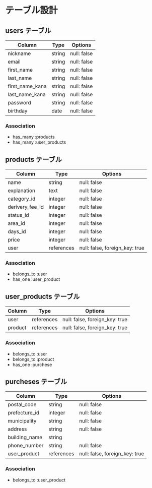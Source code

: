 # テーブル設計

## users テーブル

| Column           | Type   | Options     |
| ---------------- | ------ | ----------- |
| nickname        | string | null: false |
| email            | string | null: false |
| first_name       | string | null: false |
| last_name      | string | null: false |
| first_name_kana  | string | null: false |
| last_name_kana | string | null: false |
| password         | string | null: false |
| birthday        | date   | null: false |

### Association

- has_many :products
- has_many :user_products

## products テーブル

| Column          | Type       | Options                         |
| --------------- | ---------- | ------------------------------- |
| name            | string     | null: false                     |
| explanation     | text       | null: false                     |
| category_id     | integer    | null: false                     |
| derivery_fee_id | integer    | null: false                     |
| status_id       | integer    | null: false                     |
| area_id         | integer    | null: false                     |
| days_id         | integer    | null: false                     |
| price           | integer    | null: false                     |
| user            | references | null: false, foreign_key: true  |

### Association

- belongs_to :user
- has_one    :user_product

## user_products テーブル

| Column  | Type       | Options                        |
| ------- | ---------- | ------------------------------ |
| user    | references | null: false, foreign_key: true |
| product | references | null: false, foreign_key: true |

### Association

- belongs_to :user
- belongs_to :product
- has_one    :purchese

## purcheses テーブル

| Column        | Type       | Options                        |
| ------------- | ---------- | ------------------------------ |
| postal_code   | string     | null: false                    |
| prefecture_id | integer    | null: false                    |
| municipality  | string     | null: false                    |
| address       | string     | null: false                    |
| building_name | string     |                                |
| phone_number  | string     | null: false                    |
| user_product  | references | null: false, foreign_key: true |

### Association

- belongs_to :user_product
